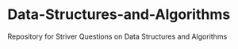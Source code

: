 # Data-Structures-and-Algorithms
Repository for Striver Questions on Data Structures and Algorithms
